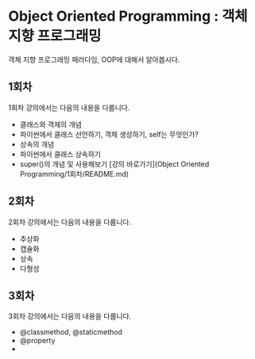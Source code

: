 # Object Oriented Programming : 객체 지향 프로그래밍
객체 지향 프로그래밍 패러다임, OOP에 대해서 알아봅시다.
 
## 1회차
1회차 강의에서는 다음의 내용을 다룹니다.
- 클래스와 객체의 개념
- 파이썬에서 클래스 선언하기, 객체 생성하기, self는 무엇인가?
- 상속의 개념
- 파이썬에서 클래스 상속하기
- super()의 개념 및 사용해보기
[강의 바로가기](Object Oriented Programming/1회차/README.md)
  
## 2회차
2회차 강의에서는 다음의 내용을 다룹니다.
- 추상화
- 캡슐화
- 상속
- 다형성

## 3회차
3회차 강의에서는 다음의 내용을 다룹니다.
- @classmethod, @staticmethod
- @property
- 